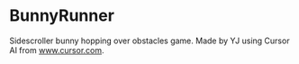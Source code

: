 # BunnyRunner
Sidescroller bunny hopping over obstacles game.
Made by YJ using Cursor AI from www.cursor.com.
